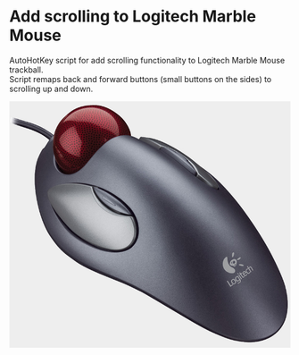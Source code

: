 
# Add scrolling to Logitech Marble Mouse

AutoHotKey script for add scrolling functionality to Logitech Marble Mouse trackball.  
Script remaps back and forward buttons (small buttons on the sides) to scrolling up and down.  

![](logitech-marble-mouse.jpg)
